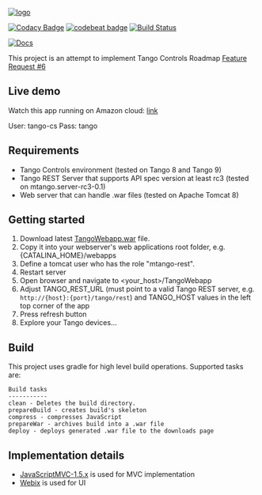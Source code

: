 [![logo](http://www.tango-controls.org/static/tango/img/logo_tangocontrols.png)](http://www.tango-controls.org)

[![Codacy Badge](https://api.codacy.com/project/badge/Grade/512287ad5da94ac7af157a94eec80c5a)](https://www.codacy.com/app/tango-controls/tango-webapp?utm_source=github.com&amp;utm_medium=referral&amp;utm_content=tango-controls/tango-webapp&amp;utm_campaign=Badge_Grade)
[![codebeat badge](https://codebeat.co/badges/23388ba2-feda-479d-a8c8-abf68eb7b01a)](https://codebeat.co/projects/github-com-tango-controls-tango-webapp-master)
[![Build Status](https://travis-ci.org/tango-controls/tango-webapp.svg?branch=master)](https://travis-ci.org/tango-controls/tango-webapp)

[![Docs](https://img.shields.io/badge/Generated-Docs-green.svg)](https://tango-controls.github.io/tango-webapp/)

This project is an attempt to implement Tango Controls Roadmap [Feature Request #6](http://www.tango-controls.org/community/roadmap/)

## Live demo

Watch this app running on Amazon cloud: [link](http://ec2-52-59-200-167.eu-central-1.compute.amazonaws.com:8080/TangoWebapp/)

User: tango-cs
Pass: tango

## Requirements ##

* Tango Controls environment (tested on Tango 8 and Tango 9)
* Tango REST Server that supports API spec version at least rc3 (tested on mtango.server-rc3-0.1)
* Web server that can handle .war files (tested on Apache Tomcat 8)

## Getting started ##

1. Download latest [TangoWebapp.war](https://github.com/tango-controls/tango-webapp/releases) file.
2. Copy it into your webserver's web applications root folder, e.g. {CATALINA_HOME}/webapps
3. Define a tomcat user who has the role "mtango-rest".
4. Restart server
5. Open browser and navigate to <your_host>/TangoWebapp
6. Adjust TANGO_REST_URL (must point to a valid Tango REST server, e.g. `http://{host}:{port}/tango/rest`) and TANGO_HOST values in the left top corner of the app
7. Press refresh button
8. Explore your Tango devices...

## Build ##

This project uses gradle for high level build operations. Supported tasks are:

```
Build tasks
-----------
clean - Deletes the build directory.
prepareBuild - creates build's skeleton
compress - compresses JavaScript
prepareWar - archives build into a .war file
deploy - deploys generated .war file to the downloads page 
```

## Implementation details ##

* [JavaScriptMVC-1.5.x](https://bitbucket.org/Ingvord/javascriptmvc-1.5.x) is used for MVC implementation
* [Webix](http://webix.com) is used for UI
